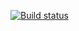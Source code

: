 [![Build status](https://ci.appveyor.com/api/projects/status/ad1yb4uock27jti9?svg=true)](https://ci.appveyor.com/project/PershikovaEP/pageobject)